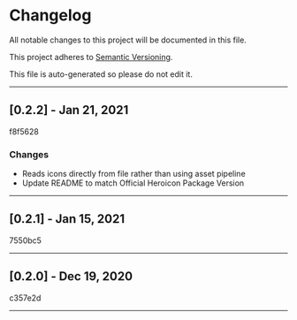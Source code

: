 # Changelog

All notable changes to this project will be documented in this file.

This project adheres to [Semantic Versioning](https://semver.org).

This file is auto-generated so please do not edit it.

----
## [0.2.2] - Jan 21, 2021
f8f5628
### Changes
- Reads icons directly from file rather than using asset pipeline 
- Update README to match Official Heroicon Package Version
----
## [0.2.1] - Jan 15, 2021
7550bc5

----
## [0.2.0] - Dec 19, 2020
c357e2d

----